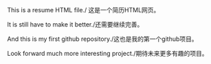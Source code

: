 This is a resume HTML file./ 这是一个简历HTML网页。

It is still have to make it better./还需要继续完善。

And this is my first github repository./这也是我的第一个github项目。

Look forward much more interesting project./期待未来更多有趣的项目。
